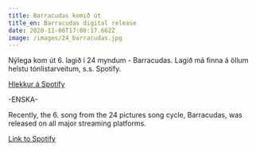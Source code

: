 ```yaml
---
title: Barracudas komið út
title_en: Barracudas digital release
date: 2020-11-06T17:08:17.662Z
image: /images/24_barracudas.jpg
---
```

Nýlega kom út 6. lagið í 24 myndum - Barracudas. Lagið má finna á öllum helstu tónlistarveitum, s.s. Spotify.

[Hlekkur á Spotify](https://open.spotify.com/album/3ul4OAajew160LippYwDiK?si=cUY-6PScSda7irOAUA25kg)

\-ENSKA-

Recently, the 6. song from the 24 pictures song cycle, Barracudas, was released on all major streaming platforms. 

[Link to Spotify](https://open.spotify.com/album/3ul4OAajew160LippYwDiK?si=cUY-6PScSda7irOAUA25kg)
